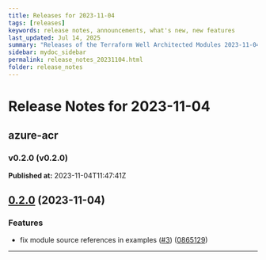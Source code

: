 ```yaml
---
title: Releases for 2023-11-04
tags: [releases]
keywords: release notes, announcements, what's new, new features
last_updated: Jul 14, 2025
summary: "Releases of the Terraform Well Architected Modules 2023-11-04"
sidebar: mydoc_sidebar
permalink: release_notes_20231104.html
folder: release_notes
---
```


# Release Notes for 2023-11-04

## azure-acr
### v0.2.0 (v0.2.0)
**Published at:** 2023-11-04T11:47:41Z

## [0.2.0](https://github.com/CloudNationHQ/terraform-azure-acr/compare/v0.1.0...v0.2.0) (2023-11-04)


### Features

* fix module source references in examples ([#3](https://github.com/CloudNationHQ/terraform-azure-acr/issues/3)) ([0865129](https://github.com/CloudNationHQ/terraform-azure-acr/commit/08651296876812f949486298ba73843078e7e110))

---

